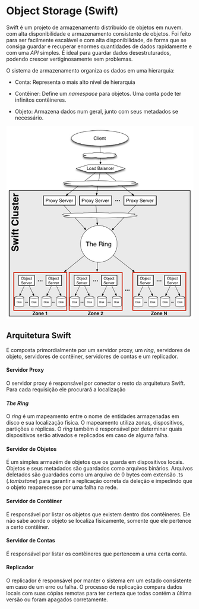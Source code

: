 # Object Storage (Swift)

Swift é um projeto de armazenamento distribuído de objetos em nuvem. com alta disponibilidade e armazenamento consistente de objetos. Foi feito para ser facilmente escalável e com alta disponibilidade, de forma que se consiga guardar e recuperar enormes quantidades de dados rapidamente e com uma *API* simples. É ideal para guardar dados desestruturados, podendo crescer vertiginosamente sem problemas.

O sistema de armazenamento organiza os dados em uma hierarquia:
+ Conta: Representa o mais alto nível de hierarquia

+ Contêiner: Define um *namespace* para objetos. Uma conta pode ter infinitos contêineres.

+ Objeto: Armazena dados num geral, junto com seus metadados se necessário.

![Arquitetura Swift](images/swift_01_arquitetura.jpg "Arquitetura Swift")

## Arquitetura Swift
É composta primordialmente por um servidor proxy, um *ring*, servidores de objeto, servidores de contêiner, servidores de contas e um replicador.


#### Servidor Proxy
O servidor proxy é responsável por conectar o resto da arquitetura Swift. Para cada requisição ele procurará a localização

#### *The Ring*
O *ring* é um mapeamento entre o nome de entidades armazenadas em disco e sua localização física. O mapeamento utiliza zonas, dispositivos, partições e réplicas. O *ring* também é responsável por determinar quais dispositivos serão ativados e replicados em caso de alguma falha.

#### Servidor de Objetos
É um simples armazém de objetos que os guarda em dispositivos locais. Objetos e seus metadados são guardados como arquivos binários. Arquivos deletados são guardados como um arquivo de 0 bytes com extensão .ts (*.tombstone*) para garantir a replicação correta da deleção e impedindo que o objeto reaparecesse por uma falha na rede.

#### Servidor de Contêiner
É responsável por listar os objetos que existem dentro dos contêineres. Ele não sabe aonde o objeto se localiza físicamente, somente que ele pertence a certo contêiner.

#### Servidor de Contas
É responsável por listar os contêineres que pertencem a uma certa conta.

#### Replicador
O replicador é responsável por manter o sistema em um estado consistente em caso de um erro ou falha. O processo de replicação compara dados locais com suas cópias remotas para ter certeza que todas contém a última versão ou foram apagados corretamente. 
